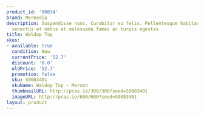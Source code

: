 ```yaml
---
product_id: '00834'
brand: Mermedia
description: Suspendisse nunc. Curabitur eu felis. Pellentesque habitant morbi tristique
  senectus et netus et malesuada fames ac turpis egestas.
title: Waldop Top
skus:
- available: true
  condition: New
  currentPrice: '52.7'
  discount: '0.0'
  oldPrice: '52.7'
  promotion: false
  sku: S0083401
  skuName: Waldop Top - Maroon
  thumbnailURL: http://pcas.io/300/300?seed=S0083401
  imageURL: http://pcas.io/600/600?seed=S0083401
layout: product
---
```

